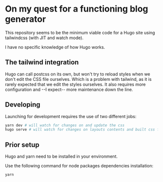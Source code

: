 # On my quest for a functioning blog generator

This repository seems to be the minimum viable code for a Hugo site using tailwindcss (with JIT and watch mode).

I have no specific knowledge of how Hugo works.

## The tailwind integration

Hugo can call postcss on its own, but won't try to reload styles when we don't edit the CSS file ourselves. Which is a problem with tailwind, as it is rarely expected that we edit the styles ourselves. It also requires more configuration and --I expect-- more maintenance down the line.

## Developing

Launching for development requires the use of two different jobs:

```sh
yarn dev # will watch for changes on and update the css
hugo serve # will watch for changes on layouts contents and built css file
```

## Prior setup

Hugo and yarn need to be installed in your environment.

Use the following command for node packages dependencies installation:

```
yarn
```
